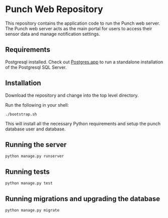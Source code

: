 # Punch Web Repository
This repository contains the application code to run the Punch web server. The Punch web server acts
as the main portal for users to access their sensor data and manage notification settings.

## Requirements
Postgresql installed. Check out [Postgres.app](http://postgresapp.com/) to run a standalone installation
of the Postgresql SQL Server.

## Installation
Download the repository and change into the top level directory.

Run the following in your shell:

    ./bootstrap.sh

This will install all the necessary Python requirements and setup the punch database user and database.

## Running the server

    python manage.py runserver

## Running tests

    python manage.py test

## Running migrations and upgrading the database

    python manage.py migrate
